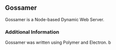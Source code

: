 ## Gossamer

Gossamer is a Node-based Dynamic Web Server.

### Additional Information

Gossamer was written using Polymer and Electron. b
